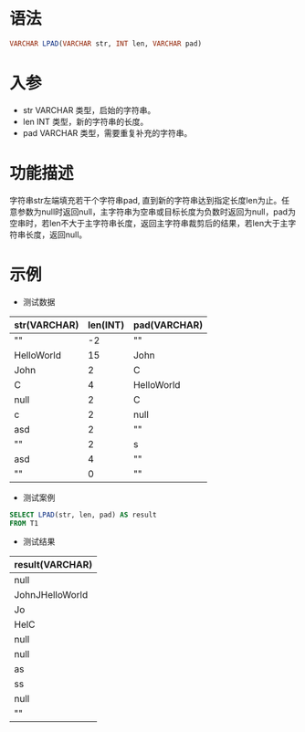 # 语法

```sql
VARCHAR LPAD(VARCHAR str, INT len, VARCHAR pad)
```

# 入参

- str VARCHAR 类型，启始的字符串。
- len INT 类型，新的字符串的长度。
- pad VARCHAR 类型，需要重复补充的字符串。

# 功能描述

字符串str左端填充若干个字符串pad,
直到新的字符串达到指定长度len为止。任意参数为null时返回null，主字符串为空串或目标长度为负数时返回为null，pad为空串时，若len不大于主字符串长度，返回主字符串裁剪后的结果，若len大于主字符串长度，返回null。

# 示例

- 测试数据

| str(VARCHAR) | len(INT) | pad(VARCHAR) | 
|--------------|----------|--------------| 
| ""           | -2       | ""           | 
| HelloWorld   | 15       | John         | 
| John         | 2        | C            | 
| C            | 4        | HelloWorld   | 
| null         | 2        | C            | 
| c            | 2        | null         | 
| asd          | 2        | ""           | 
| ""           | 2        | s            | 
| asd          | 4        | ""           | 
| ""           | 0        | ""           |

- 测试案例

```sql
SELECT LPAD(str, len, pad) AS result
FROM T1
```

- 测试结果

| result(VARCHAR) |
|-----------------|
| null            |
| JohnJHelloWorld |
| Jo              |
| HelC            |
| null            |
| null            |
| as              |
| ss              |
| null            |
| ""              |

